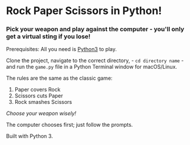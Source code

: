 # Rock Paper Scissors in Python!
 
### Pick your weapon and play against the computer - you'll only get a virtual sting if you lose!
 
Prerequisites: All you need is [Python3](https://www.python.org/)  to play.
 
Clone the project, navigate to the correct directory, - `cd directory name` - and run the `game.py` file in a Python Terminal window for macOS/Linux.
 
The rules are the same as the classic game:
1. Paper covers Rock
2. Scissors cuts Paper
3. Rock smashes Scissors
 
*Choose your weapon wisely!*
 
The computer chooses first; just follow the prompts.
 
Built with Python 3.
